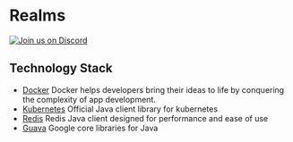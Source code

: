 # Realms
[![Join us on Discord](https://img.shields.io/discord/685683385313919172.svg?label=&logo=discord&logoColor=ffffff&color=7389D8&labelColor=6A7EC2)](https://discprd.gg/cndhQJUHsU)

## Technology Stack ##
* [Docker](https://github.com/docker) Docker helps developers bring their ideas to life by conquering the complexity of app development.
* [Kubernetes](https://github.com/kubernetes-client/java) Official Java client library for kubernetes
* [Redis](https://github.com/redis/jedis) Redis Java client designed for performance and ease of use
* [Guava](https://github.com/google/guava) Google core libraries for Java


